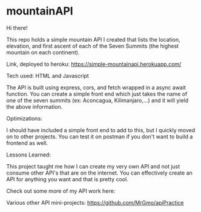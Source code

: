 # mountainAPI

Hi there!

This repo holds a simple mountain API I created that lists the location, elevation, and first ascent of each of the Seven Summits (the highest mountain on each continent).

Link, deployed to heroku: https://simple-mountainapi.herokuapp.com/

Tech used:
HTML and Javascript

The API is built using express, cors, and fetch wrapped in a async await function. You can create a simple front end which just takes the name of one of the seven summits (ex: Aconcagua, Kilimanjaro,...) and it will yield the above information. 


Optimizations:

I should have included a simple front end to add to this, but I quickly moved on to other projects. You can test it on postman if you don't want to build a frontend as well.


Lessons Learned:

This project taught me how I can create my very own API and not just consume other API's that are on the internet. You can effectively create an API for anything you want and that is pretty cool.

Check out some more of my API work here:

Various other API mini-projects: https://github.com/MrGmo/apiPractice
